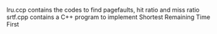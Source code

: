 Iru.ccp contains the codes to find pagefaults, hit ratio and miss ratio
srtf.cpp contains a C++ program to implement Shortest Remaining Time First
